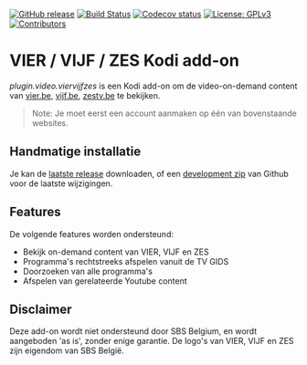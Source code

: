 [![GitHub release](https://img.shields.io/github/release/add-ons/plugin.video.viervijfzes.svg?include_prereleases)](https://github.com/add-ons/plugin.video.viervijfzes/releases)
[![Build Status](https://github.com/add-ons/plugin.video.viervijfzes/workflows/CI/badge.svg)](https://github.com/add-ons/plugin.video.viervijfzes/actions?query=branch%3Amaster)
[![Codecov status](https://img.shields.io/codecov/c/github/add-ons/plugin.video.viervijfzes/master)](https://codecov.io/gh/add-ons/plugin.video.viervijfzes/branch/master)
[![License: GPLv3](https://img.shields.io/badge/License-GPLv3-yellow.svg)](https://opensource.org/licenses/GPL-3.0)
[![Contributors](https://img.shields.io/github/contributors/add-ons/plugin.video.viervijfzes.svg)](https://github.com/add-ons/plugin.video.viervijfzes/graphs/contributors)

# VIER / VIJF / ZES Kodi add-on

*plugin.video.viervijfzes* is een Kodi add-on om de video-on-demand content van [vier.be](https://vier.be/), [vijf.be](https://vijf.be/), [zestv.be](https://zestv.be/) te bekijken. 

> Note: Je moet eerst een account aanmaken op één van bovenstaande websites.

## Handmatige installatie

Je kan de [laatste release](https://github.com/add-ons/plugin.video.viervijfzes/releases) downloaden, of een [development zip](https://github.com/add-ons/plugin.video.viervijfzes/archive/master.zip) van Github voor de laatste wijzigingen.

## Features

De volgende features worden ondersteund:
* Bekijk on-demand content van VIER, VIJF en ZES
* Programma's rechtstreeks afspelen vanuit de TV GIDS
* Doorzoeken van alle programma's
* Afspelen van gerelateerde Youtube content

## Disclaimer

Deze add-on wordt niet ondersteund door SBS Belgium, en wordt aangeboden 'as is', zonder enige garantie.
De logo's van VIER, VIJF en ZES zijn eigendom van SBS België.
